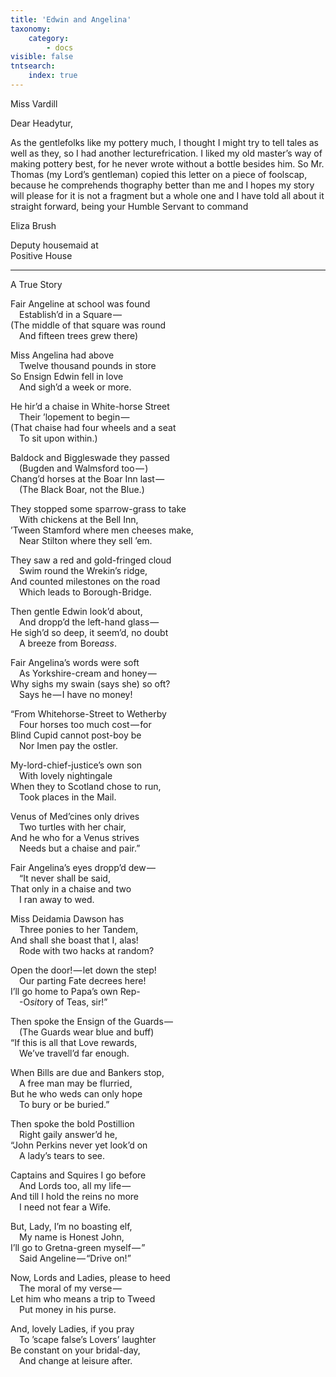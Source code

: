 ```yaml
---
title: 'Edwin and Angelina'
taxonomy:
    category:
        - docs
visible: false
tntsearch:
    index: true
---
```


<div class="author">Miss Vardill</div>

Dear Headytur,

As the gentlefolks like my pottery much, I thought I might try to tell tales as well as they, so I had another lecturefrication. I liked my old master’s way of making pottery best, for he never wrote without a bottle besides him. So Mr. Thomas (my Lord’s gentleman) copied this letter on a piece of foolscap, because he comprehends thography better than me and I hopes my story will please for it is not a fragment but a whole one and I have told all about it straight forward, being your Humble Servant to command

Eliza Brush

Deputy housemaid at  
Positive House

---

<span class="title">A True Story</span>

Fair Angeline at school was found  
&emsp;Establish’d in a Square —   
(The middle of that square was round  
&emsp;And fifteen trees grew there) 

Miss Angelina had above  
&emsp;Twelve thousand pounds in store  
So Ensign Edwin fell in love  
&emsp;And sigh’d a week or more. 

He hir’d a chaise in White-horse Street  
&emsp;Their ’lopement to begin —   
(That chaise had four wheels and a seat  
&emsp;To sit upon within.) 

Baldock and Biggleswade they passed  
&emsp;(Bugden and Walmsford too — )  
Chang’d horses at the Boar Inn last —    
&emsp;(The Black Boar, not the Blue.) 

They stopped some sparrow-grass to take  
&emsp;With chickens at the Bell Inn,  
’Tween Stamford where men cheeses make,  
&emsp;Near Stilton where they sell ’em.
		
They saw a red and gold-fringed cloud  
&emsp;Swim round the Wrekin’s ridge,  
And counted milestones on the road  
&emsp;Which leads to Borough-Bridge. 
		
Then gentle Edwin look’d about,  
&emsp;And dropp’d the left-hand glass —   
He sigh’d so deep, it seem’d, no doubt  
&emsp;A breeze from Bore*ass*. 
 
Fair Angelina’s words were soft  
&emsp;As Yorkshire-cream and honey —   
Why sighs my swain (says she) so oft?  
&emsp;Says he — I have no money! 

“From Whitehorse-Street to Wetherby  
&emsp;Four horses too much cost — for  
Blind Cupid cannot post-boy be  
&emsp;Nor Imen pay the ostler. 
		
My-lord-chief-justice’s own son  
&emsp;With lovely nightingale  
When they to Scotland chose to run,  
&emsp;Took places in the Mail.

Venus of Med’cines only drives  
&emsp;Two turtles with her chair,  
And he who for a Venus strives  
&emsp;Needs but a chaise and pair.” 
		
Fair Angelina’s eyes dropp’d dew —   
&emsp;“It never shall be said,  
That only in a chaise and two  
&emsp;I ran away to wed. 
	
Miss Deidamia Dawson has  
&emsp;Three ponies to her Tandem,  
And shall she boast that I, alas!  
&emsp;Rode with two hacks at random? 
		
Open the door! — let down the step!  
&emsp;Our parting Fate decrees here!   
I’ll go home to Papa’s own Rep-  
&emsp;-O*sit*ory of Teas, sir!” 
		
Then spoke the Ensign of the Guards —   
&emsp;(The Guards wear blue and buff)  
“If this is all that Love rewards,  
&emsp;We’ve travell’d far enough. 

When Bills are due and Bankers stop,  
&emsp;A free man may be flurried,  
But he who weds can only hope  
&emsp;To bury or be buried.” 

Then spoke the bold Postillion  
&emsp;Right gaily answer’d he,  
“John Perkins never yet look’d on  
&emsp;A lady’s tears to see. 
		
Captains and Squires I go before  
&emsp;And Lords too, all my life —   
And till I hold the reins no more  
&emsp;I need not fear a Wife. 

But, Lady, I’m no boasting elf,  
&emsp;My name is Honest John,  
I’ll go to Gretna-green myself — ”  
&emsp;Said Angeline — “Drive on!” 
		
Now, Lords and Ladies, please to heed  
&emsp;The moral of my verse —   
Let him who means a trip to Tweed  
&emsp;Put money in his purse. 

And, lovely Ladies, if you pray  
&emsp;To ’scape false’s Lovers’ laughter  
Be constant on your bridal-day,  
&emsp;And change at leisure after. 
	